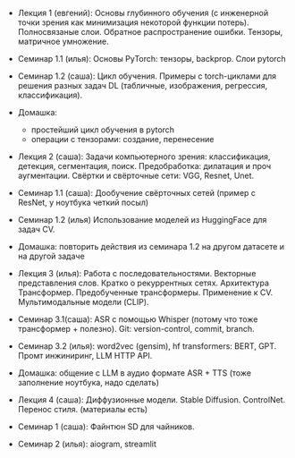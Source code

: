 - Лекция 1 (евгений): Основы глубинного обучения (с инженерной точки зрения как минимизация некоторой функции потерь). Полносвязаные слои. Обратное распространение ошибки. Тензоры, матричное умножение.
- Семинар 1.1 (илья): Основы PyTorch: тензоры, backprop. Слои pytorch
- Семинар 1.2 (саша): Цикл обучения. Примеры с torch-циклами для решения разных задач DL (табличные, изображения, регрессия, классификация).
- Домашка:
    - простейший цикл обучения в pytorch
    - операции с тензорами: создание, перенесение

- Лекция 2 (саша): Задачи компьютерного зрения: классификация, детекция, сегментация, поиск. Предобработка: дилатация и проч аугментации. Свёртки и свёрточные сети: VGG, Resnet, Unet.
- Семинар 1.1 (саша): Дообучение свёрточных сетей (пример с ResNet, у ноутбука четкий посыл)
- Семинар 1.2 (илья) Использование моделей из HuggingFace для задач CV.
- Домашка: повторить действия из семинара 1.2 на другом датасете и на другой задаче

- Лекция 3 (илья): Работа с последовательностями. Векторные представления слов. Кратко о рекуррентных сетях. Архитектура Трансформер. Предобученные трансформеры. Применение к CV. Мультимодальные модели (CLIP).
- Семинар 3.1(саша): ASR с помощью Whisper (потому что тоже трансформер + полезно). Git: version-control, commit, branch.
- Семинар 3.2 (илья): word2vec (gensim), hf transformers: BERT, GPT. Промт инжиниринг, LLM HTTP API.
- Домашка: общение с LLM в аудио формате ASR + TTS (тоже заполнение ноутбука, надо сделать)

- Лекция 4 (саша): Диффузионные модели. Stable Diffusion. ControlNet. Перенос стиля. (материалы есть)
- Семинар 1 (саша): Файнтюн SD для чайников.
- Семинар 2 (илья): aiogram, streamlit